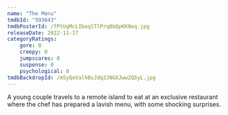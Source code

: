 ```yaml
---
name: "The Menu"
tmdbId: "593643"
tmdbPosterId: /fPtUgMcLIboqlTlPrq0bQpKK8eq.jpg
releaseDate: 2022-11-17
categoryRatings:
    gore: 0
    creepy: 0
    jumpscares: 0
    suspense: 0
    psychological: 0
tmdbBackdropId: /mSyQoValhBsJdq3JNGXJww2Q5yL.jpg
---
```

A young couple travels to a remote island to eat at an exclusive restaurant where the chef has prepared a lavish menu, with some shocking surprises.

